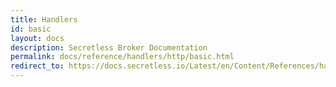 ```yaml
---
title: Handlers
id: basic
layout: docs
description: Secretless Broker Documentation
permalink: docs/reference/handlers/http/basic.html
redirect_to: https://docs.secretless.io/Latest/en/Content/References/handlers/http/basic.htm
---
```

